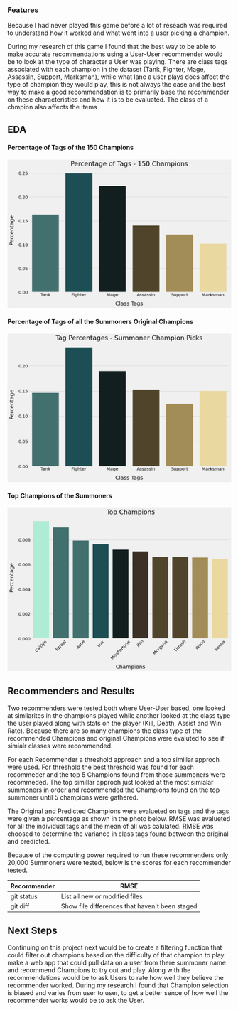 ### Features
Because I had never played this game before a lot of reseach was required to understand how it worked and what went into a user picking a champion.

During my research of this game I found that the best way to be able to make accurate recommendations using a User-User recommender would be to look at the type of character a User was playing. There are class tags associated with each champion in the dataset (Tank, Fighter, Mage, Assassin, Support, Marksman), while what lane a user plays does affect the type of champion they would play, this is not always the case and the best way to make a good recommendation is to primarily base the recommender on these characteristics and how it is to be evaluated. The class of a chmpion also affects the items

## EDA
#### Percentage of Tags of the 150 Champions
![picture](Figures/Champ_tag.png)

#### Percentage of Tags of all the Summoners Original Champions
![picture](Figures/Tag_per_users.png)

#### Top Champions of the Summoners
![picture](Figures/Top_Champs.png)


## Recommenders and Results

Two recommenders were tested both where User-User based, one looked at similarites in the champions played while another looked at the class type the user played along with stats on the player (Kill, Death, Assist and Win Rate). Because there are so many champions the class type of the recommended Champions and original Champions were evaluted to see if simialr classes were recommended.

For each Recommender a threshold approach and a top simillar approch were used. For threshold the best threshold was found for each recommeder and the top 5 Champions found from those summoners were recommeded. The top simillar approch just looked at the most simialar summoners in order and recommended the Champions found on the top summoner until 5 champions were gathered.

The Original and Predicted Champions were evalueted on tags and the tags were given a percentage as shown in the photo below. RMSE was evalueted for all the individual tags and the mean of all was calulated. RMSE was choosed to determine the variance in class tags found between the original and predicted.



Because of the computing power required to run these recommenders only 20,000 Summoners were tested, below is the scores for each recommender tested.

| Recommender | RMSE |
| --- | --- |
| git status | List all new or modified files |
| git diff | Show file differences that haven't been staged |



## Next Steps
Continuing on this project next would be to create a filtering function that could filter out champions based on the difficulty of that champion to play.
make a web app that could pull data on a user from there summoner name and recommend Champions to try out and play. Along with the recommendations would be to ask Users to rate how well they believe the recommender worked. During my research I found that Champion selection is biased and varies from user to user, to get a better sence of how well the recommender works would be to ask the User.
